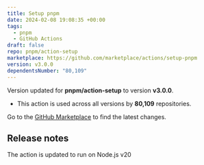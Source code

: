 ```yaml
---
title: Setup pnpm
date: 2024-02-08 19:08:35 +00:00
tags:
  - pnpm
  - GitHub Actions
draft: false
repo: pnpm/action-setup
marketplace: https://github.com/marketplace/actions/setup-pnpm
version: v3.0.0
dependentsNumber: "80,109"
---
```



Version updated for **pnpm/action-setup** to version **v3.0.0**.
- This action is used across all versions by **80,109** repositories.

Go to the [GitHub Marketplace](https://github.com/marketplace/actions/setup-pnpm) to find the latest changes.

## Release notes

The action is updated to run on Node.js v20
